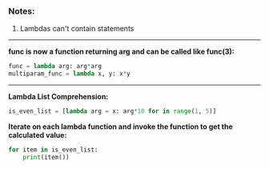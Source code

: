 ### Notes:
1. Lambdas can't contain statements
---

**func is now a function returning arg and can be called like func(3):**
```python
func = lambda arg: arg*arg
multiparam_func = lambda x, y: x*y
```
---
**Lambda List Comprehension:**
```python
is_even_list = [lambda arg = x: arg*10 for in range(1, 5)]
```
**Iterate on each lambda function and invoke the function to get the calculated value:**
```python
for item in is_even_list:
	print(item())
```